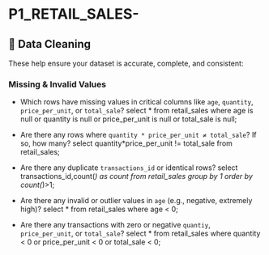 # P1_RETAIL_SALES-
## 🧹 Data Cleaning

These help ensure your dataset is accurate, complete, and consistent:

### Missing & Invalid Values
- Which rows have missing values in critical columns like `age`, `quantity`, `price_per_unit`, or `total_sale`?
select * from retail_sales
where age is null
	or
	quantity is null
	or
	price_per_unit is null
	or
	total_sale is null;

- Are there any rows where `quantity * price_per_unit ≠ total_sale`? If so, how many?
select quantity*price_per_unit != total_sale
from retail_sales;

- Are there any duplicate `transactions_id` or identical rows?
select transactions_id,count(*) as count
from retail_sales
group by 1
order by count(*)>1;

- Are there any invalid or outlier values in `age` (e.g., negative, extremely high)?
select * from retail_sales
where age < 0;

- Are there any transactions with zero or negative `quantiy`, `price_per_unit`, or `total_sale`?
select * from retail_sales
where quantity < 0 or price_per_unit < 0 or total_sale < 0;

